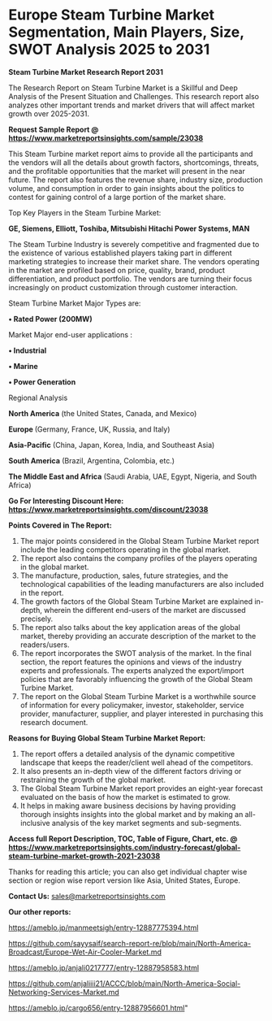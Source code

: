 # Europe Steam Turbine Market Segmentation, Main Players, Size, SWOT Analysis 2025 to 2031

<strong>Steam Turbine Market Research Report 2031</strong>

The Research Report on Steam Turbine Market is a Skillful and Deep Analysis of the Present Situation and Challenges. This research report also analyzes other important trends and market drivers that will affect market growth over 2025-2031.

<strong>Request Sample Report @ <a href=https://www.marketreportsinsights.com/sample/23038>https://www.marketreportsinsights.com/sample/23038</a></strong>

This Steam Turbine market report aims to provide all the participants and the vendors will all the details about growth factors, shortcomings, threats, and the profitable opportunities that the market will present in the near future. The report also features the revenue share, industry size, production volume, and consumption in order to gain insights about the politics to contest for gaining control of a large portion of the market share.

Top Key Players in the Steam Turbine Market:

<strong>GE, Siemens, Elliott, Toshiba, Mitsubishi Hitachi Power Systems, MAN</strong>

The Steam Turbine Industry is severely competitive and fragmented due to the existence of various established players taking part in different marketing strategies to increase their market share. The vendors operating in the market are profiled based on price, quality, brand, product differentiation, and product portfolio. The vendors are turning their focus increasingly on product customization through customer interaction.

Steam Turbine Market Major Types are:

<strong>• Rated Power (200MW)</strong>

Market Major end-user applications :

<strong>• Industrial

• Marine

• Power Generation</strong>

Regional Analysis

</u><strong><b>North America</b></strong> (the United States, Canada, and Mexico)

<strong><b>Europe </b></strong>(Germany, France, UK, Russia, and Italy)

<strong><b>Asia-Pacific</b></strong> (China, Japan, Korea, India, and Southeast Asia)

<strong><b>South America</b></strong> (Brazil, Argentina, Colombia, etc.)

<strong><b>The Middle East and Africa</b></strong> (Saudi Arabia, UAE, Egypt, Nigeria, and South Africa)

<strong>Go For Interesting Discount Here: <a href=https://www.marketreportsinsights.com/discount/23038>https://www.marketreportsinsights.com/discount/23038</a></strong>

<strong>Points Covered in The Report:</strong>
<ol>
  <li>The major points considered in the Global Steam Turbine Market report include the leading competitors operating in the global market.</li>
  <li>The report also contains the company profiles of the players operating in the global market.</li>
  <li>The manufacture, production, sales, future strategies, and the technological capabilities of the leading manufacturers are also included in the report.</li>
  <li>The growth factors of the Global Steam Turbine Market are explained in-depth, wherein the different end-users of the market are discussed precisely.</li>
  <li>The report also talks about the key application areas of the global market, thereby providing an accurate description of the market to the readers/users.</li>
  <li>The report incorporates the SWOT analysis of the market. In the final section, the report features the opinions and views of the industry experts and professionals. The experts analyzed the export/import policies that are favorably influencing the growth of the Global Steam Turbine Market.</li>
  <li>The report on the Global Steam Turbine Market is a worthwhile source of information for every policymaker, investor, stakeholder, service provider, manufacturer, supplier, and player interested in purchasing this research document.</li>
</ol>
<strong>Reasons for Buying Global Steam Turbine Market Report:</strong>

<ol>
  <li>The report offers a detailed analysis of the dynamic competitive landscape that keeps the reader/client well ahead of the competitors.</li>
  <li>It also presents an in-depth view of the different factors driving or restraining the growth of the global market.</li>
  <li>The Global Steam Turbine Market report provides an eight-year forecast evaluated on the basis of how the market is estimated to grow.</li>
  <li>It helps in making aware business decisions by having providing thorough insights insights into the global market and by making an all-inclusive analysis of the key market segments and sub-segments.</li>
</ol>
<strong>Access full Report Description, TOC, Table of Figure, Chart, etc. @ <a href=https://www.marketreportsinsights.com/industry-forecast/global-steam-turbine-market-growth-2021-23038>https://www.marketreportsinsights.com/industry-forecast/global-steam-turbine-market-growth-2021-23038</a></strong>


Thanks for reading this article; you can also get individual chapter wise section or region wise report version like Asia, United States, Europe.

<strong>Contact Us:</strong>
sales@marketreportsinsights.com

<strong>Our other reports:</strong>

<a href=https://ameblo.jp/manmeetsigh/entry-12887775394.html>https://ameblo.jp/manmeetsigh/entry-12887775394.html</a>

<a href=https://github.com/sayysaif/search-report-re/blob/main/North-America-Broadcast/Europe-Wet-Air-Cooler-Market.md>https://github.com/sayysaif/search-report-re/blob/main/North-America-Broadcast/Europe-Wet-Air-Cooler-Market.md</a>

<a href=https://ameblo.jp/anjali0217777/entry-12887958583.html>https://ameblo.jp/anjali0217777/entry-12887958583.html</a>

<a href=https://github.com/anjaliiii21/ACCC/blob/main/North-America-Social-Networking-Services-Market.md>https://github.com/anjaliiii21/ACCC/blob/main/North-America-Social-Networking-Services-Market.md</a>

<a href=https://ameblo.jp/cargo656/entry-12887956601.html>https://ameblo.jp/cargo656/entry-12887956601.html</a>"
